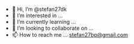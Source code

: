 - 👋 Hi, I’m @stefan27dk
- 👀 I’m interested in ...
- 🌱 I’m currently learning ...
- 💞️ I’m looking to collaborate on ...
- 📫 How to reach me ... stefan27bp@gmail.com

<!---
stefan27dk/stefan27dk is a ✨ special ✨ repository because its `README.md` (this file) appears on your GitHub profile.
You can click the Preview link to take a look at your changes.
--->
